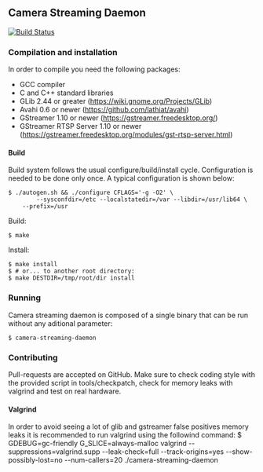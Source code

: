 ## Camera Streaming Daemon ##

[![Build Status](https://travis-ci.org/01org/camera-streaming-daemon.svg?branch=master)](https://travis-ci.org/01org/camera-streaming-daemon)

### Compilation and installation ###

In order to compile you need the following packages:

  - GCC compiler
  - C and C++ standard libraries
  - GLib 2.44 or greater (https://wiki.gnome.org/Projects/GLib)
  - Avahi 0.6 or newer (https://github.com/lathiat/avahi)
  - GStreamer 1.10 or newer (https://gstreamer.freedesktop.org/)
  - GStreamer RTSP Server 1.10 or newer (https://gstreamer.freedesktop.org/modules/gst-rtsp-server.html)

#### Build ####

Build system follows the usual configure/build/install cycle. Configuration is needed
to be done only once. A typical configuration is shown below:

    $ ./autogen.sh && ./configure CFLAGS='-g -O2' \
            --sysconfdir=/etc --localstatedir=/var --libdir=/usr/lib64 \
	    --prefix=/usr

Build:

    $ make

Install:

    $ make install
    $ # or... to another root directory:
    $ make DESTDIR=/tmp/root/dir install

### Running ###

Camera streaming daemon is composed of a single binary that can be run without any aditional parameter:

    $ camera-streaming-daemon

### Contributing ###

Pull-requests are accepted on GitHub. Make sure to check coding style with the
provided script in tools/checkpatch, check for memory leaks with valgrind and
test on real hardware.

#### Valgrind ####

In order to avoid seeing a lot of glib and gstreamer false positives memory leaks it is recommended to run valgrind using the followind command:
    $ GDEBUG=gc-friendly G_SLICE=always-malloc valgrind --suppressions=valgrind.supp --leak-check=full --track-origins=yes --show-possibly-lost=no --num-callers=20 ./camera-streaming-daemon
